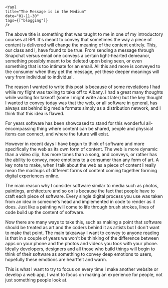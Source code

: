 ```!jsx
<Yaml
title="The Message is in the Medium"
date="01-11-30"
tags={["blogging"]}
/>
```

The above title is something that was taught to me in one of my introductory courses at RPI. It's meant to convey that sometimes the way a piece of content is delivered will change the meaning of the content entirely. This, our class and I, have found to be true. From sending a message through Snapchat versus email one conveys a certain light-hearted demeanor, something possibly meant to be deleted upon being seen, or even something that is too intimate for an email. All this and more is conveyed to the consumer when they get the message, yet these deeper meanings will vary from individual to individual.

The reason I wanted to write this post is because of some revelations I had while my flight was taxiing to take off to Albany. I had a great many thoughts while waiting for takeoff (some I might write about later) but the key thought I wanted to convey today was that the web, or all software in general, has always sat behind big media formats simply as a distribution network, and I think that this idea is flawed.

For years software has been showcased to stand for this wonderful all-encompassing thing where content can be shared, people and physical items can connect, and where the future will exist.

However in recent days I have begun to think of software and more specifically the web as its own form of content. The web is more dynamic than a video clip, has more tones than a song, and conveys, or rather has the ability to convey, more emotions to a consumer than any form of art. A key note to make, when I talk about the web as a piece of content I really mean the mashups of different forms of content coming together forming digital experiences online.

The main reason why I consider software similar to media such as photos, paintings, architecture and so on is because the fact that people have to craft each piece of software. Every single digital process you use was taken from an idea in someone's head and implemented in code to render as it does. Just like a painting will come to life through brush strokes, lines of code build up the content of software.

Now there are many ways to take this, such as making a point that software should be treated as art and the coders behind it as artists but I don't want to make that point. The main takeaway I want to convey to anyone reading is that in a couple of years we won't be thinking of the difference between apps on your phone and the photos and videos you took with your phone. Ideally developers, designers and all those who build things will begin to think of their software as something to convey deep emotions to users, hopefully these emotions are heartfelt and warm.

This is what I want to try to focus on every time I make another website or develop a web app, I want to focus on making an experience for people, not just something people look at.
